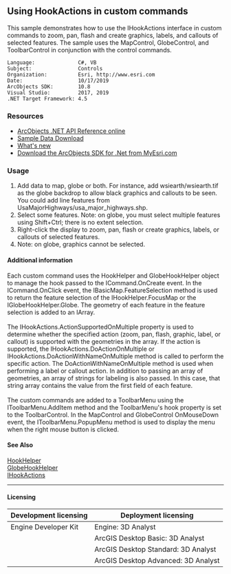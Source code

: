 ## Using HookActions in custom commands

  <div xmlns="http://www.w3.org/1999/xhtml" xmlns:my="http://schemas.microsoft.com/office/infopath/2003/myXSD/2006-02-10T23:25:53">This sample demonstrates how to use the IHookActions interface in custom commands to zoom, pan, flash and create graphics, labels, and callouts of selected features. The sample uses the MapControl, GlobeControl, and ToolbarControl in conjunction with the control commands.</div>  


<!-- TODO: Fill this section below with metadata about this sample-->
```
Language:              C#, VB
Subject:               Controls
Organization:          Esri, http://www.esri.com
Date:                  10/17/2019
ArcObjects SDK:        10.8
Visual Studio:         2017, 2019
.NET Target Framework: 4.5
```

### Resources

* [ArcObjects .NET API Reference online](http://desktop.arcgis.com/en/arcobjects/latest/net/webframe.htm)  
* [Sample Data Download](../../releases)  
* [What's new](http://desktop.arcgis.com/en/arcobjects/latest/net/webframe.htm#91cabc68-2271-400a-8ff9-c7fb25108546.htm)  
* [Download the ArcObjects SDK for .Net from MyEsri.com](https://my.esri.com/)  

### Usage
1. Add data to map, globe or both. For instance, add wsiearth/wsiearth.tif as the globe backdrop to allow black graphics and callouts to be seen. You could add line features from UsaMajorHighways/usa_major_highways.shp.  
1. Select some features. Note: on globe, you must select multiple features using Shift+Ctrl; there is no extent selection.  
1. Right-click the display to zoom, pan, flash or create graphics, labels, or callouts of selected features.  
1. Note: on globe, graphics cannot be selected.  





#### Additional information  
<div xmlns="http://www.w3.org/1999/xhtml">Each custom command uses the HookHelper and GlobeHookHelper object to manage the hook passed to the ICommand.OnCreate event. In the ICommand.OnClick event, the IBasicMap.FeatureSelection method is used to return the feature selection of the IHookHelper.FocusMap or the IGlobeHookHelper.Globe. The geometry of each feature in the feature selection is added to an IArray.</div>  
<div xmlns="http://www.w3.org/1999/xhtml"> </div>  
<div xmlns="http://www.w3.org/1999/xhtml">The IHookActions.ActionSupportedOnMultiple property is used to determine whether the specified action (zoom, pan, flash, graphic, label, or callout) is supported with the geometries in the array. If the action is supported, the IHookActions.DoActionOnMultiple or IHookActions.DoActionWithNameOnMultiple method is called to perform the specific action. The DoActionWithNameOnMultiple method is used when performing a label or callout action. In addition to passing an array of geometries, an array of strings for labeling is also passed. In this case, that string array contains the value from the first field of each feature.</div>  
<div xmlns="http://www.w3.org/1999/xhtml"> </div>  
<div xmlns="http://www.w3.org/1999/xhtml">The custom commands are added to a ToolbarMenu using the IToolbarMenu.AddItem method and the ToolbarMenu's hook property is set to the ToolbarControl. In the MapControl and GlobeControl OnMouseDown event, the IToolbarMenu.PopupMenu method is used to display the menu when the right mouse button is clicked.</div>  


#### See Also  
[HookHelper](http://desktop.arcgis.com/search/?q=HookHelper&p=0&language=en&product=arcobjects-sdk-dotnet&version=&n=15&collection=help)  
[GlobeHookHelper](http://desktop.arcgis.com/search/?q=GlobeHookHelper&p=0&language=en&product=arcobjects-sdk-dotnet&version=&n=15&collection=help)  
[IHookActions](http://desktop.arcgis.com/search/?q=IHookActions&p=0&language=en&product=arcobjects-sdk-dotnet&version=&n=15&collection=help)  


---------------------------------

#### Licensing  
| Development licensing | Deployment licensing | 
| ------------- | ------------- | 
| Engine Developer Kit | Engine: 3D Analyst |  
|  | ArcGIS Desktop Basic: 3D Analyst |  
|  | ArcGIS Desktop Standard: 3D Analyst |  
|  | ArcGIS Desktop Advanced: 3D Analyst |  


